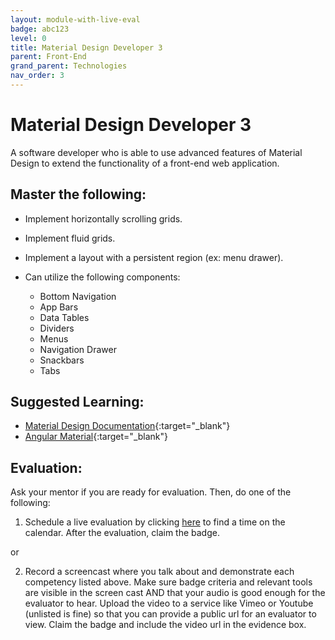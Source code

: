 ```yaml
---
layout: module-with-live-eval
badge: abc123
level: 0
title: Material Design Developer 3
parent: Front-End
grand_parent: Technologies
nav_order: 3
---
```

# Material Design Developer 3

A software developer who is able to use advanced features of Material Design to extend the functionality of a front-end web application.

## Master the following:

- Implement horizontally scrolling grids.
- Implement fluid grids.
- Implement a layout with a persistent region (ex: menu drawer).
- Can utilize the following components:

  - Bottom Navigation
  - App Bars
  - Data Tables
  - Dividers
  - Menus
  - Navigation Drawer
  - Snackbars
  - Tabs

## Suggested Learning:

- [Material Design Documentation](https://material.io/){:target="\_blank"}
- [Angular Material](https://material.angular.io/){:target="\_blank"}

## Evaluation:

Ask your mentor if you are ready for evaluation. Then, do one of the following:

1. Schedule a live evaluation by clicking [here](https://api.logro.io/widget/appointment/codex-evals/full-stack) to find a time on the calendar. After the evaluation, claim the badge.

or

2. Record a screencast where you talk about and demonstrate each competency listed above. Make sure badge criteria and relevant tools are visible in the screen cast AND that your audio is good enough for the evaluator to hear. Upload the video to a service like Vimeo or Youtube (unlisted is fine) so that you can provide a public url for an evaluator to view. Claim the badge and include the video url in the evidence box.
